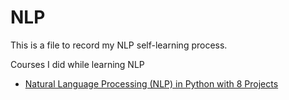 # NLP
This is a file to record my NLP self-learning process. 

Courses I did while learning NLP

* [Natural Language Processing (NLP) in Python with 8 Projects](https://www.udemy.com/course/complete-natural-language-processing-nlp-with-spacy-nltk/)

